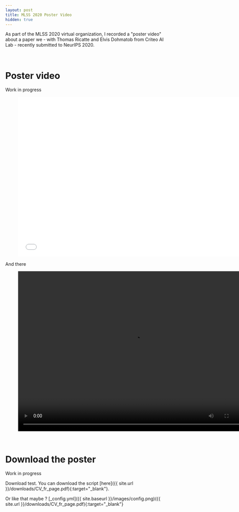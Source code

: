 ```yaml
---
layout: post
title: MLSS 2020 Poster Video
hidden: true
---
```


As part of the MLSS 2020 virtual organization, I recorded a "poster video" about a paper we - with Thomas Ricatte and Elvis Dohmatob from Criteo AI Lab - recently submitted to NeurIPS 2020.

<br/>

# Poster video

Work in progress


<figure class="video_container">
  <iframe src="../downloads/test_video.mp4" frameborder="0" width="725" height="500"> </iframe>
</figure>

And there

<figure class="video_container">
	<video width="725" height="500" controls>
    	<source src="../downloads/test_video.mp4" type="video/mp4">
	</video>
</figure>



<br/>

# Download the poster

Work in progress


Download test.
You can download the script [here]({{ site.url }}/downloads/CV_fr_page.pdf){:target="_blank"}.

Or like that maybe ? [_config.yml]({{ site.baseurl }}/images/config.png)({{ site.url }}/downloads/CV_fr_page.pdf){:target="_blank"}



